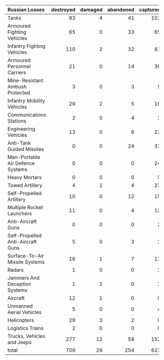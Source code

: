 | Russian Losses                    |   destroyed |   damaged |   abandoned |   captured |   total |
|:----------------------------------|------------:|----------:|------------:|-----------:|--------:|
| Tanks                             |          93 |         4 |          41 |        107 |     245 |
| Armoured Fighting Vehicles        |          65 |         0 |          33 |         65 |     163 |
| Infantry Fighting Vehicles        |         110 |         2 |          32 |         81 |     225 |
| Armoured Personnel Carriers       |          21 |         0 |          14 |         36 |      71 |
| Mine-Resistant Ambush Protected   |           3 |         0 |           3 |          5 |      11 |
| Infantry Mobility Vehicles        |          29 |         2 |           5 |         16 |      52 |
| Communications Stations           |           2 |         0 |           4 |          3 |       9 |
| Engineering Vehicles              |          13 |         0 |           8 |         22 |      43 |
| Anti-Tank Guided Missiles         |           0 |         0 |          24 |         37 |      61 |
| Man-Portable Air Defence Systems  |           0 |         0 |           0 |         24 |      24 |
| Heavy Mortars                     |           0 |         0 |           0 |          5 |       5 |
| Towed Artillery                   |           4 |         2 |           4 |         23 |      33 |
| Self-Propelled Artillery          |          10 |         0 |          12 |         15 |      37 |
| Multiple Rocket Launchers         |          11 |         0 |           4 |         12 |      27 |
| Anti-Aircraft Guns                |           0 |         0 |           0 |          2 |       2 |
| Self-Propelled Anti-Aircraft Guns |           5 |         0 |           3 |          1 |       9 |
| Surface-To-Air Missile Systems    |          16 |         1 |           7 |         11 |      35 |
| Radars                            |           1 |         0 |           0 |          1 |       2 |
| Jammers And Deception Systems     |           1 |         2 |           0 |          1 |       4 |
| Aircraft                          |          12 |         1 |           0 |          0 |      13 |
| Unmanned Aerial Vehicles          |           5 |         0 |           0 |          4 |       9 |
| Helicopters                       |          29 |         3 |           2 |          0 |      34 |
| Logistics Trains                  |           2 |         0 |           0 |          0 |       2 |
| Trucks, Vehicles and Jeeps        |         277 |        12 |          58 |        152 |     499 |
| total                             |         709 |        29 |         254 |        623 |    1615 |